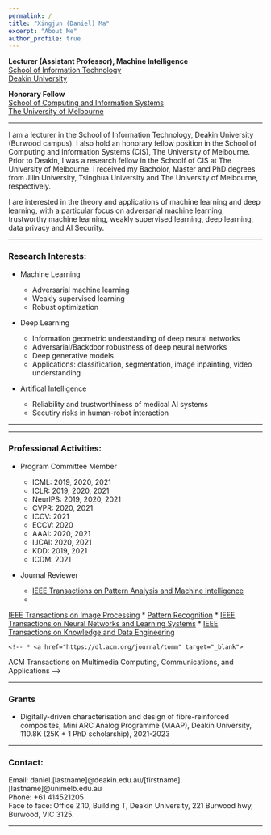 ```yaml
---
permalink: /
title: "Xingjun (Daniel) Ma"
excerpt: "About Me"
author_profile: true
---
```

<span style="font-weight:bold">Lecturer (Assistant Professor), Machine Intelligence</span><br>
<a href="https://www.deakin.edu.au/information-technology" target="_blank">School of Information Technology</a><br>
<a href="https://www.deakin.edu.au/" target="_blank">Deakin University</a><br>

<span style="font-weight:bold">Honorary Fellow</span><br>
<a href="https://cis.unimelb.edu.au/" target="_blank">School of Computing and Information Systems</a><br>
<a href="https://www.unimelb.edu.au/" target="_blank">The University of Melbourne</a>

---

I am a lecturer in the School of Information Technology, Deakin University (Burwood campus). I also hold an honorary fellow position in the School of Computing and Information Systems (CIS), The University of Melbourne. Prior to Deakin, I was a research fellow in the Schoolf of CIS at The University of Melbourne. I received my Bacholor, Master and PhD degrees from Jilin University, Tsinghua University and The University of Melbourne, respectively.

<!-- where I obtained my PhD degree in machine learning in 2019 under the supervision of Prof. <a href="https://people.eng.unimelb.edu.au/baileyj/" target="_blank">James Bailey</a> and Dr. <a href="https://scholar.google.com.au/citations?user=MjgOHPYAAAAJ&hl=en" target="_blank">Sudanthi Wijewickrema</a>.  -->

I are interested in the theory and applications of machine learning and deep learning, with a particular focus on adversarial machine learning, trustworthy machine learning, weakly supervised learning, deep learning, data privacy and AI Security.

<!-- <span style="color:rgb(19,0,238)">Please do not hesitate to contact me if you are interested in collaborations on the following topics. </span>  -->

<!-- I have visited a few amazing research institues: National Institute of Informatics (Japan) hosted by Prof. Michael E. Houle, and RIKEN (Japan) hosted by Prof. Masashi Sugiyama. I am also fortunate to have collabarated with many highly respected researchers. -->
<!-- I am also fortunate to have collabarated with <a href="https://people.eng.unimelb.edu.au/smonazam/" target="_blank">Prof. Sarah Erfani</a> (Melbourne University), <a href="https://sites.google.com/site/csyisenwang/" target="_blank">Dr. Yisen Wang</a> (Tsinghua University), <a href="https://scholar.google.com/citations?user=HUYTC0gAAAAJ&hl=en" target="_blank">Prof. Feng Lu</a> (Beihang University), <a href="http://www.crystal-boli.com/" target="_blank">Prof. Bo Li</a> (UIUC), <a href="http://web.cs.ucla.edu/~qgu/" target="_blank"> Prof. Quanquan Gu</a> (UCLA), <a href="http://www.yugangjiang.info" target="_blank"> Prof. Yu-Gang Jiang</a> (Fudan University), and <a href="https://people.eecs.berkeley.edu/~dawnsong/" target="_blank">Prof. Dawn Song</a> (UC Berkeley). -->

<!-- <span style="color:rgb(19,0,238)">For master/hornors students, contact me if you are interested in doing machine learning research with me.</span> -->

---

### Research Interests:
* Machine Learning
    * Adversarial machine learning
    * Weakly supervised learning
    * Robust optimization

* Deep Learning
    * Information geometric understanding of deep neural networks
    * Adversarial/Backdoor robustness of deep neural networks
    * Deep generative models
    * Applications: classification, segmentation, image inpainting, video understanding

* Artifical Intelligence
    * Reliability and trustworthiness of medical AI systems
    * Secutiry risks in human-robot interaction

<!-- * Machine Learning
  * Secure/Robust/Explainable machine learning
  * Adversarial machine learning (<a href="https://github.com/xingjunm/AI2019_Tutorial_on_Adversarial_Machine_Learning" target="_blank">AML tutorial at AI2019 with Sarah Erfani</a>)
  * Weakly supervised learning
  * Reinforcement learning
* Deep Learning and Security
  * Adversarial attack/defense
  * Backdoor attack/defense
  * Generative adverarial networks
  * Applications: object recognition, image inpainting, object detection, video recognition, automatic speech recognition
* Artifical Intelligence
  * Medical AI
  * Virtual reality surgery -->

---
<!-- ### Latest News:
* *01/2021: Three papers are accepted to ICLR2021, two spotlights (Top 4%=114/2997) and one poster.*
* *01/2021: One paper on robustness testing of deep neural networks is accepted to ICSE2021.*

--- -->

<!-- ### Students I currently co-supervise:
* PhD Students
    * Yujing Jiang
    * Hanxun Huang
    * Saheed Adebayo Tijani
    * Zichan Ran
    * Gayathri Radhabai Gopinathan Nair
    * Chiranjibi Sitaula (completed in 2021): Developing New Image Features for Scene Image Classification
    * Chuxuan Tong
    * Xinzhe Li

*  Masters by Research
    * Nodens Koren (2020)
    * Yuning Zhou (2020) -->

---

### Professional Activities:

* Program Committee Member
    * ICML: 2019, 2020, 2021
    * ICLR: 2019, 2020, 2021
    * NeurIPS: 2019, 2020, 2021
    * CVPR: 2020, 2021
    * ICCV: 2021
    * ECCV: 2020
    * AAAI: 2020, 2021
    * IJCAI: 2020, 2021
    * KDD: 2019, 2021
    * ICDM: 2021

* Journal Reviewer
    * <a href="https://www.computer.org/csdl/journal/tp" target="_blank">IEEE Transactions on Pattern Analysis and Machine Intelligence</a>
    * <a href="https://signalprocessingsociety.org/publications-resources/ieee-transactions-image-processing" target="_blank">
IEEE Transactions on Image Processing</a>
    * <a href="https://www.journals.elsevier.com/pattern-recognition" target="_blank">
Pattern Recognition</a>
    * <a href="https://cis.ieee.org/publications/t-neural-networks-and-learning-systems" target="_blank">
IEEE Transactions on Neural Networks and Learning Systems</a>
    * <a href="http://www.computer.org/portal/web/tkde" target="_blank">
IEEE Transactions on Knowledge and Data Engineering</a>

    <!-- * <a href="https://dl.acm.org/journal/tomm" target="_blank">
ACM Transactions on Multimedia Computing, Communications, and Applications</a> -->
    <!-- * <a href="https://www.springer.com/journal/10115" target="_blank">
Knowledge and Information Systems</a> -->
    <!-- * <a href="http://www.ieee-ies.org/pubs/transactions-on-industrial-informatics" target="_blank">
IEEE Transactions on Industrial Informatics</a> -->
    <!-- * <a href="http://www.ieee-ras.org/publications/ra-l" target="_blank">
IEEE Robotics and Automation Letters</a> -->

<!--
<span style="color:blue">
For PhD applicants: funded positions are available for 2020 in our group on adversarial machine learning research. Please directly contact</span> <a href="http://people.eng.unimelb.edu.au/baileyj/" target="_blank">Prof. James Bailey</a>.

<span style="color:blue">For Unimelb master students, contact me if you are familar with: 1) web skills such as js, node.js and html; and 2) machine/deep learning knowledge/tools such as pytorch, tensorflow, keras. (send me your academic transcript)</span>

-->

---

### Grants
* Digitally-driven characterisation and design of fibre-reinforced composites, Mini ARC Analog Programme (MAAP), Deakin University, 110.8K (25K + 1 PhD scholarship), 2021-2023

---

### Contact:

Email: daniel.[lastname]@deakin.edu.au/[firstname].[lastname]@unimelb.edu.au <br>
Phone: +61 414521205<br>
Face to face: Office 2.10, Building T, Deakin University, 221 Burwood hwy, Burwood, VIC 3125.

---

